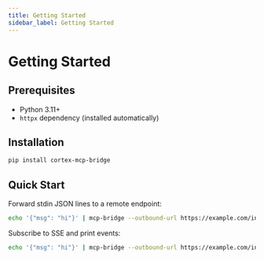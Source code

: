 ```yaml
---
title: Getting Started
sidebar_label: Getting Started
---
```


# Getting Started

## Prerequisites
- Python 3.11+
- `httpx` dependency (installed automatically)

## Installation
```bash
pip install cortex-mcp-bridge
```

## Quick Start
Forward stdin JSON lines to a remote endpoint:
```bash
echo '{"msg": "hi"}' | mcp-bridge --outbound-url https://example.com/ingest
```
Subscribe to SSE and print events:
```bash
echo '{"msg": "hi"}' | mcp-bridge --outbound-url https://example.com/ingest --sse-subscribe-url https://example.com/events
```
